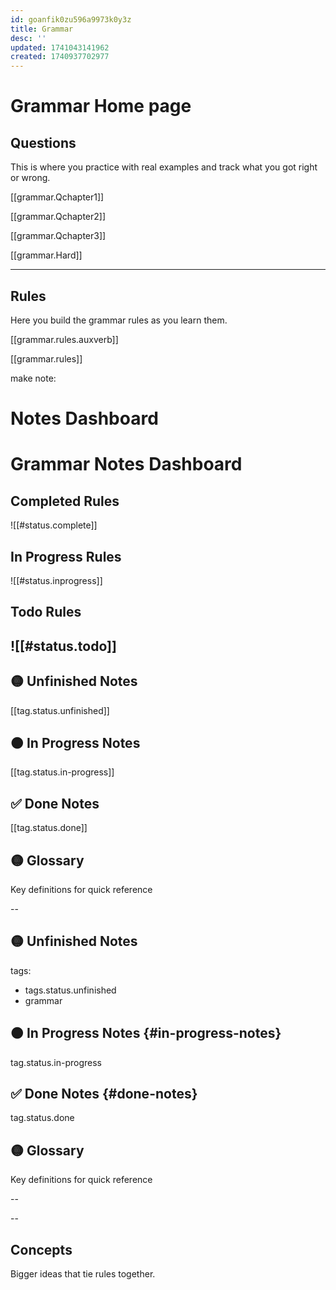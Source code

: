 ```yaml
---
id: goanfik0zu596a9973k0y3z
title: Grammar
desc: ''
updated: 1741043141962
created: 1740937702977
---
```


# Grammar Home page

## Questions
This is where you practice with real examples and track what you got right or wrong.

[[grammar.Qchapter1]]

[[grammar.Qchapter2]] 

[[grammar.Qchapter3]]

[[grammar.Hard]]

---

## Rules
Here you build the grammar rules as you learn them.

[[grammar.rules.auxverb]]

[[grammar.rules]]


make note:

# Notes Dashboard

# Grammar Notes Dashboard

## Completed Rules
![[#status.complete]]

## In Progress Rules
![[#status.inprogress]]

## Todo Rules
![[#status.todo]]
---

## 🟡 Unfinished Notes

[[tag.status.unfinished]]

## 🟠 In Progress Notes

[[tag.status.in-progress]]

## ✅ Done Notes

[[tag.status.done]]

## 🟡 Glossary
Key definitions for quick reference

--

## 🟡 Unfinished Notes 

tags: 
  - tags.status.unfinished
  - grammar
  
## 🟠 In Progress Notes {#in-progress-notes}

tag.status.in-progress

## ✅ Done Notes {#done-notes}

tag.status.done

## 🟡 Glossary
Key definitions for quick reference

--

--

## Concepts
Bigger ideas that tie rules together.